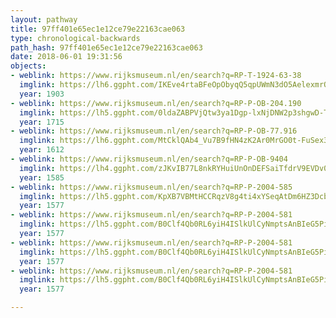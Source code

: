 ```yaml
---
layout: pathway
title: 97ff401e65ec1e12ce79e22163cae063
type: chronological-backwards
path_hash: 97ff401e65ec1e12ce79e22163cae063
date: 2018-06-01 19:31:56
objects:
- weblink: https://www.rijksmuseum.nl/en/search?q=RP-T-1924-63-38
  imglink: https://lh6.ggpht.com/IKEve4rtaBFeOpObyqQ5qpUWmN3dO5AelexmrQI_oek5xTPkIMxz8wtEkOKW2PAddikk_dKj7560SNlcNTO8zzDF2DXP=s200
  year: 1903
- weblink: https://www.rijksmuseum.nl/en/search?q=RP-P-OB-204.190
  imglink: https://lh5.ggpht.com/0ldaZABPVjQtw3ya1Dgp-lxNjDNW2p3shgwD-TWW8L94WHj4hes7hEcDysyBCQKu7jJ8pBcxmdsWOD8EYYWHyMgNxrDt=s200
  year: 1715
- weblink: https://www.rijksmuseum.nl/en/search?q=RP-P-OB-77.916
  imglink: https://lh6.ggpht.com/MtCklQAb4_Vu7B9fHN4zK2Ar0MrGO0t-FuSex34WIcx9P7l-zrPJE8sg1xHOHN0ch12hXEgIvuRApsscy_O6yipnEg=s200
  year: 1612
- weblink: https://www.rijksmuseum.nl/en/search?q=RP-P-OB-9404
  imglink: https://lh4.ggpht.com/zJKvIB77L8nkRYHuiUnOnDEFSaiTfdrV9EVDv0Mva5P9475rqJ3E48eN8e97iJ1A33-Mmn-T43ebmUuAQCKe3C949w=s200
  year: 1585
- weblink: https://www.rijksmuseum.nl/en/search?q=RP-P-2004-585
  imglink: https://lh5.ggpht.com/KpXB7VBMtHCCRqzV8g4ti4xYSeqAtDm6HZ3Dcbl93zNPKgRxYAD9rtGdWFPtGTJ_JDM1_vBGU4_b0b0n3HtvutgQ4A=s200
  year: 1577
- weblink: https://www.rijksmuseum.nl/en/search?q=RP-P-2004-581
  imglink: https://lh5.ggpht.com/B0Clf4Qb0RL6yiH4ISlkUlCyNmptsAnBIeG5PixynIzSG_U8GhJFyRak7y5eHQt6a9PsngEoG3SD3SSKtyTu1F8s-X0=s200
  year: 1577
- weblink: https://www.rijksmuseum.nl/en/search?q=RP-P-2004-581
  imglink: https://lh5.ggpht.com/B0Clf4Qb0RL6yiH4ISlkUlCyNmptsAnBIeG5PixynIzSG_U8GhJFyRak7y5eHQt6a9PsngEoG3SD3SSKtyTu1F8s-X0=s200
  year: 1577
- weblink: https://www.rijksmuseum.nl/en/search?q=RP-P-2004-581
  imglink: https://lh5.ggpht.com/B0Clf4Qb0RL6yiH4ISlkUlCyNmptsAnBIeG5PixynIzSG_U8GhJFyRak7y5eHQt6a9PsngEoG3SD3SSKtyTu1F8s-X0=s200
  year: 1577

---
```

